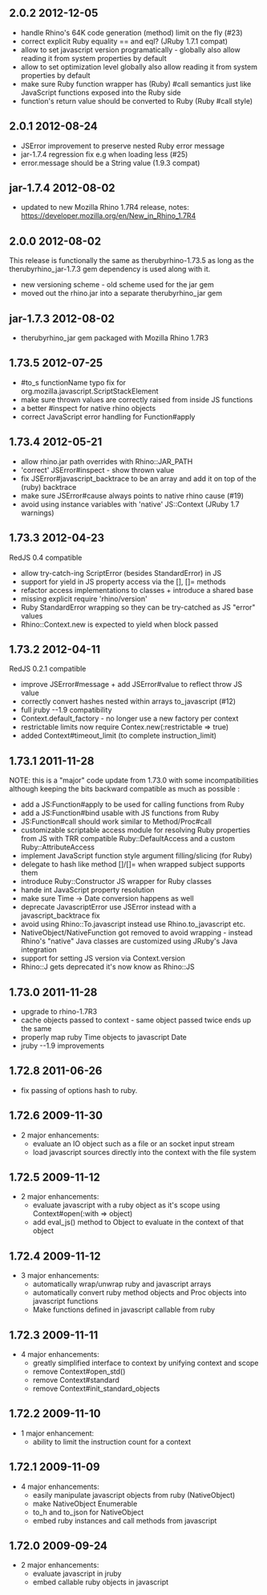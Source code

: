 ## 2.0.2 2012-12-05

* handle Rhino's 64K code generation (method) limit on the fly (#23)
* correct explicit Ruby equality == and eql? (JRuby 1.7.1 compat)
* allow to set javascript version programatically - globally also allow
  reading it from system properties by default
* allow to set optimization level globally also allow reading it from
  system properties by default
* make sure Ruby function wrapper has (Ruby) #call semantics just like
  JavaScript functions exposed into the Ruby side
* function's return value should be converted to Ruby (Ruby #call style)

## 2.0.1 2012-08-24

* JSError improvement to preserve nested Ruby error message
* jar-1.7.4 regression fix e.g when loading less (#25)
* error.message should be a String value (1.9.3 compat)

## jar-1.7.4 2012-08-02

* updated to new Mozilla Rhino 1.7R4 release, notes:
  https://developer.mozilla.org/en/New_in_Rhino_1.7R4

## 2.0.0 2012-08-02

This release is functionally the same as therubyrhino-1.73.5 as long
as the therubyrhino_jar-1.7.3 gem dependency is used along with it.

* new versioning scheme - old scheme used for the jar gem
* moved out the rhino.jar into a separate therubyrhino_jar gem

## jar-1.7.3 2012-08-02

* therubyrhino_jar gem packaged with Mozilla Rhino 1.7R3


## 1.73.5 2012-07-25

* #to_s functionName typo fix for org.mozilla.javascript.ScriptStackElement
* make sure thrown values are correctly raised from inside JS functions
* a better #inspect for native rhino objects
* correct JavaScript error handling for Function#apply

## 1.73.4 2012-05-21

* allow rhino.jar path overrides with Rhino::JAR_PATH
* 'correct' JSError#inspect - show thrown value
* fix JSError#javascript_backtrace to be an array and add it on top of the
  (ruby) backtrace
* make sure JSError#cause always points to native rhino cause (#19)
* avoid using instance variables with 'native' JS::Context (JRuby 1.7 warnings)

## 1.73.3 2012-04-23

RedJS 0.4 compatible

* allow try-catch-ing ScriptError (besides StandardError) in JS
* support for yield in JS property access via the [], []= methods
* refactor access implementations to classes + introduce a shared base
* missing explicit require 'rhino/version'
* Ruby StandardError wrapping so they can be try-catched as JS "error" values
* Rhino::Context.new is expected to yield when block passed

## 1.73.2 2012-04-11

RedJS 0.2.1 compatible

* improve JSError#message + add JSError#value to reflect throw JS value
* correctly convert hashes nested within arrays to_javascript (#12)
* full jruby --1.9 compatibility
* Context.default_factory - no longer use a new factory per context
* restrictable limits now require Contex.new(:restrictable => true)
* added Context#timeout_limit (to complete instruction_limit)

## 1.73.1 2011-11-28

NOTE: this is a "major" code update from 1.73.0 with some incompatibilities
although keeping the bits backward compatible as much as possible :

* add a JS:Function#apply to be used for calling functions from Ruby
* add a JS:Function#bind usable with JS functions from Ruby
* JS:Function#call should work similar to Method/Proc#call
* customizable scriptable access module for resolving Ruby properties from JS
  with TRR compatible Ruby::DefaultAccess and a custom Ruby::AttributeAccess
* implement JavaScript function style argument filling/slicing (for Ruby)
* delegate to hash like method []/[]= when wrapped subject supports them
* introduce Ruby::Constructor JS wrapper for Ruby classes
* hande int JavaScript property resolution
* make sure Time -> Date conversion happens as well
* deprecate JavascriptError use JSError instead with a javascript_backtrace fix
* avoid using Rhino::To.javascript instead use Rhino.to_javascript etc.
* NativeObject/NativeFunction got removed to avoid wrapping - instead Rhino's
  "native" Java classes are customized using JRuby's Java integration
* support for setting JS version via Context.version
* Rhino::J gets deprecated it's now know as Rhino::JS

## 1.73.0 2011-11-28

* upgrade to rhino-1.7R3
* cache objects passed to context - same object passed twice ends up the same
* properly map ruby Time objects to javascript Date
* jruby --1.9 improvements

## 1.72.8 2011-06-26

* fix passing of options hash to ruby.

## 1.72.6 2009-11-30

* 2 major enhancements:
  * evaluate an IO object such as a file or an socket input stream
  * load javascript sources directly into the context with the file system

## 1.72.5 2009-11-12

* 2 major enhancements:
  * evaluate javascript with a ruby object as it's scope using Context#open(:with => object)
  * add eval_js() method to Object to evaluate in the context of that object

## 1.72.4 2009-11-12

* 3 major enhancements:
  * automatically wrap/unwrap ruby and javascript arrays
  * automatically convert ruby method objects and Proc objects into javascript functions
  * Make functions defined in javascript callable from ruby

## 1.72.3 2009-11-11

* 4 major enhancements:
  * greatly simplified interface to context by unifying context and scope
  * remove Context#open_std()
  * remove Context#standard
  * remove Context#init_standard_objects

## 1.72.2 2009-11-10

* 1 major enhancement:
  * ability to limit the instruction count for a context

## 1.72.1 2009-11-09

* 4 major enhancements:
  * easily manipulate javascript objects from ruby (NativeObject)
  * make NativeObject Enumerable
  * to_h and to_json for NativeObject
  * embed ruby instances and call methods from javascript

## 1.72.0 2009-09-24

* 2 major enhancements:
  * evaluate javascript in jruby
  * embed callable ruby objects in javascript
